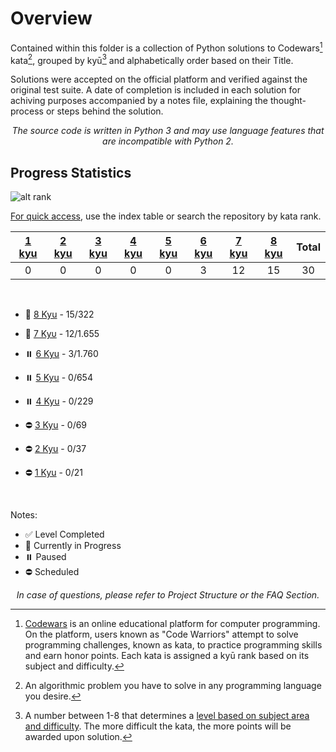 <h1>Overview</h1>

Contained within this folder is a collection of Python solutions to Codewars[^3] kata[^1], grouped by kyū[^2] and alphabetically order based on their Title. 

Solutions were accepted on the official platform and verified against the original test suite. A date of completion is included in each solution for achiving purposes accompanied by a notes file, explaining the thought-process or steps behind the solution.

<p align="center">
  <i align="center"> The source code is written in Python 3 and may use language features that are incompatible with Python 2.</i>
</p>

## Progress Statistics 

![alt rank](https://www.codewars.com/users/gzachariadis/badges/large)

<ins>For quick access</ins>, use the index table or search the repository by kata rank.
<br>

| [1 kyu](https://github.com/gzachariadis/Python.Challenges/tree/main/Codewars/1-kyu/README.md) 	| [2 kyu](https://github.com/gzachariadis/Python.Challenges/tree/main/Codewars/2-kyu/README.md) 	| [3 kyu](https://github.com/gzachariadis/Python.Challenges/tree/main/Codewars/3-kyu/README.md) 	| [4 kyu](https://github.com/gzachariadis/Python.Challenges/tree/main/Codewars/4-kyu/README.md) 	| [5 kyu](https://github.com/gzachariadis/Python.Challenges/tree/main/Codewars/5-kyu/README.md) 	| [6 kyu](https://github.com/gzachariadis/Python.Challenges/tree/main/Codewars/6-kyu/README.md) 	| [7 kyu](https://github.com/gzachariadis/Python.Challenges/tree/main/Codewars/7-kyu/README.md) 	| [8 kyu](https://github.com/gzachariadis/Python.Challenges/tree/main/Codewars/8-kyu/README.md) 	| **Total** 	|
|:---:	|:---:	|:---:	|:---:	|:---:	|:---:	|:---:	|:---:	|:---:	|
| 0 	| 0 	| 0 	| 0 	| 0 	| 3 	| 12 	| 15 	| 30 	|

<br>

- 🚧 [8 Kyu](https://github.com/gzachariadis/Python.Challenges/tree/main/Codewars/8-kyu/README.md) - 15/322

* 🚧 [7 Kyυ](https://github.com/gzachariadis/Python.Challenges/tree/main/Codewars/7-kyu/README.md) - 12/1.655

- ⏸️ [6 Kyu](https://github.com/gzachariadis/Python.Challenges/tree/main/Codewars/6-kyu/README.md) - 3/1.760

* ⏸️ [5 Kyu](https://github.com/gzachariadis/Python.Challenges/tree/main/Codewars/5-kyu/README.md) - 0/654

- ⏸️ [4 Kyu](https://github.com/gzachariadis/Python.Challenges/tree/main/Codewars/4-kyu/README.md) - 0/229

* ⛔ [3 Kyu](https://github.com/gzachariadis/Python.Challenges/tree/main/Codewars/3-kyu/README.md) - 0/69

- ⛔ [2 Kyu](https://github.com/gzachariadis/Python.Challenges/tree/main/Codewars/2-kyu/README.md) - 0/37

* ⛔ [1 Kyu](https://github.com/gzachariadis/Python.Challenges/tree/main/Codewars/1-kyu/README.md) - 0/21

<br>

Notes:

- ✅ Level Completed
- 🚧 Currently in Progress
- ⏸️ Paused
- ⛔ Scheduled

<p align="center">
  <i align="center"> In case of questions, please refer to <a>Project Structure</a> or the <a>FAQ Section</a>.</i>
</p>

[^1]: An algorithmic problem you have to solve in any programming language you desire. 

[^2]: A number between 1-8 that determines a [level based on subject area and difficulty](https://docs.codewars.com/curation/references/kata-ranks/). The more difficult the kata, the more points will be awarded upon solution.

[^3]: [Codewars](https://www.codewars.com/) is an online educational platform for computer programming. On the platform, users known as "Code Warriors" attempt to solve programming challenges, known as kata, to practice programming skills and earn honor points. Each kata is assigned a kyū rank based on its subject and difficulty.

[^4]: All code warriors start at 8 kyū 👘 and advance through the ranks to the final 4th dan 🥋, achieving the rank of Master.